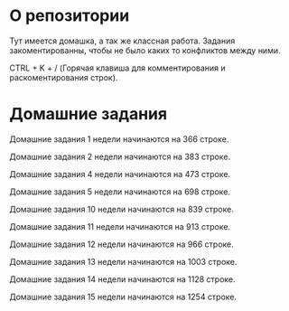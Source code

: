 # О репозитории
Тут имеется домашка, а так же классная работа.
Задания закоментированны, чтобы не было каких то конфликтов между ними.

CTRL + K + / (Горячая клавиша для комментирования и раскоментирования строк).
# Домашние задания
Домашние задания 1 недели начинаются на 366 строке.

Домашние задания 2 недели начинаются на 383 строке.

Домашние задания 4 недели начинаются на 473 строке.

Домашние задания 5 недели начинаются на 698 строке.

Домашние задания 10 недели начинаются на 839 строке.

Домашние задания 11 недели начинаются на 913 строке.

Домашние задания 12 недели начинаются на 966 строке.

Домашние задания 13 недели начинаются на 1003 строке.

Домашние задания 14 недели начинаются на 1128 строке.

Домашние задания 15 недели начинаются на 1254 строке.
